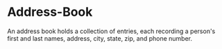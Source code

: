 # Address-Book

An address book holds a collection of entries, each recording a person's first and last names, address, city, state, zip, and phone number.